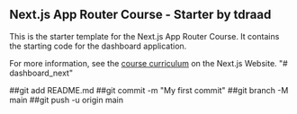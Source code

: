 ## Next.js App Router Course - Starter by tdraad

This is the starter template for the Next.js App Router Course. It contains the starting code for the dashboard application.

For more information, see the [course curriculum](https://nextjs.org/learn) on the Next.js Website.
"# dashboard_next" 


##git add README.md
##git commit -m "My first commit"
##git branch -M main
##git push -u origin main